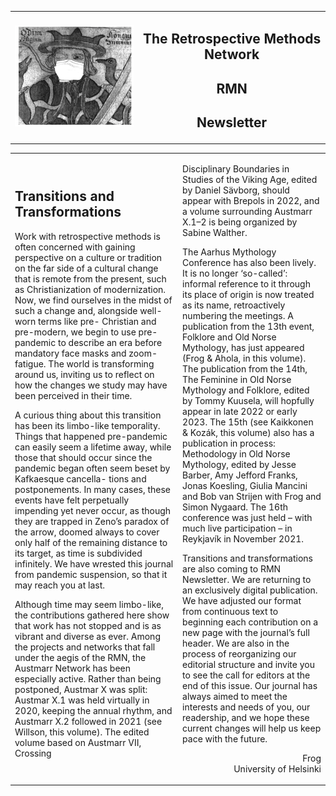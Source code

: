 <!DOCTYPE html>
<!--
Click nbfs://nbhost/SystemFileSystem/Templates/Licenses/license-default.txt to change this license
Click nbfs://nbhost/SystemFileSystem/Templates/Other/html.html to edit this template
-->
<html><head>
<meta http-equiv="content-type" content="text/html; charset=UTF-8">
        <title>The Retrospective Methods Network</title>
        <meta charset="UTF-8">
        <meta name="viewport" content="width=device-width, initial-scale=1.0">
    </head>
    <body>
        <table border="0" cellspacing="10">
            <tbody><tr>
                <td>
                    <img src="README_files/brepals.png"><!-- brepals -->
               </td>
                <td>
                   <div align="center">
                       <h2>The Retrospective Methods Network</h2>
                       <h2>RMN</h2>
                       <h2>Newsletter</h2>
                   </div>         
                </td>
            </tr>
        </tbody></table>
        <table>
            <tbody><tr>
                <td with="50%">
                    <h2>Transitions and Transformations</h2>
                    <p>Work with retrospective methods is often
concerned with gaining perspective on a
culture or tradition on the far side of a cultural
change that is remote from the present, such as
Christianization of modernization. Now, we
find ourselves in the midst of such a change
and, alongside well-worn terms like pre-
Christian and pre-modern, we begin to use
pre-pandemic to describe an era before
mandatory face masks and zoom-fatigue. The
world is transforming around us, inviting us to
reflect on how the changes we study may have
been perceived in their time.</p>
                    <p>                    
A curious thing about this transition has been
its limbo-like temporality. Things that happened
pre-pandemic can easily seem a lifetime away,
while those that should occur since the pandemic
began often seem beset by Kafkaesque cancella-
tions and postponements. In many cases, these
events have felt perpetually impending yet never
occur, as though they are trapped in Zeno’s
paradox of the arrow, doomed always to cover
only half of the remaining distance to its target,
as time is subdivided infinitely. We have
wrested this journal from pandemic suspension,
so that it may reach you at last.</p>
                    <p>
Although time may seem limbo-like, the
contributions gathered here show that work has
not stopped and is as vibrant and diverse as
ever. Among the projects and networks that
fall under the aegis of the RMN, the Austmarr
Network has been especially active. Rather than
being postponed, Austmar X was split: Austmar
X.1 was held virtually in 2020, keeping the
annual rhythm, and Austmarr X.2 followed in
2021 (see Willson, this volume). The edited
volume based on Austmarr VII, Crossing</p>
                </td>
                <td with="50%">
                    <p>Disciplinary Boundaries in Studies of the
Viking Age, edited by Daniel Sävborg, should
appear with Brepols in 2022, and a volume
surrounding Austmarr X.1–2 is being organized
by Sabine Walther.</p>
                    <p>
The Aarhus Mythology Conference has also
been lively. It is no longer ‘so-called’: informal
reference to it through its place of origin is now
treated as its name, retroactively numbering
the meetings. A publication from the 13th
event, Folklore and Old Norse Mythology, has
just appeared (Frog &amp; Ahola, in this volume).
The publication from the 14th, The Feminine in
Old Norse Mythology and Folklore, edited by
Tommy Kuusela, will hopfully appear in late
2022 or early 2023. The 15th (see Kaikkonen &amp;
Kozák, this volume) also has a publication in
process: Methodology in Old Norse Mythology,
edited by Jesse Barber, Amy Jefford Franks,
Jonas Koesling, Giulia Mancini and Bob van
Strijen with Frog and Simon Nygaard. The 16th
conference was just held – with much live
participation – in Reykjavík in November 2021.</p>
                    <p>
Transitions and transformations are also
coming to RMN Newsletter. We are returning
to an exclusively digital publication. We have
adjusted our format from continuous text to
beginning each contribution on a new page
with the journal’s full header. We are also in
the process of reorganizing our editorial
structure and invite you to see the call for
editors at the end of this issue. Our journal has
always aimed to meet the interests and needs of
you, our readership, and we hope these current
changes will help us keep pace with the future.</p>
                    <p align="right">Frog<br><!-- bing search or gooles or yahoo! -->
University of Helsinki</p>
                </td>
            </tr>
        </tbody></table>        
    

</body></html>